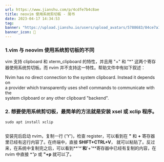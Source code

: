```yaml
---
url: https://www.jianshu.com/p/4cdfe7b4c8ae
title: neovim 使用系统剪切板 - 简书
date: 2023-04-17 14:34:53
tag: 
banner: "https://upload.jianshu.io/users/upload_avatars/5788683/84ce7a17-268e-4474-a112-9e99f9e5b136.jpg"
banner_icon: 🔖
---
```

### 1.vim 与 neovim 使用系统剪切板的不同

vim 支持 clipboard 和 xterm_clipboard 的特性，并且用 "+" 和 "*" 这两个寄存器使用系统剪切板。而 nvim 并不支持这一特性。帮助文件中有如下叙述：

Nvim has no direct connection to the system clipboard. Instead it depends on  
a provider which transparently uses shell commands to communicate with the  
system clipboard or any other clipboard "backend".

### 2. 想要使用系统剪切板，最简单的方法就是安装 xsel 或 xclip 程序。

```
sudo apt install xclip


```

安装完后启动 nvim，复制一行 ('Y')，检查 register，可以看到在 **"** 和 **+** 寄存器里已经有这行内容了。在终端中，直接 **SHIFT+CTRL+V**， 就可以粘贴了。反过来，在系统中复制完之后，可以看到**'*'**和**'+'**寄存器中已经有复制的内容，在 nvim 中直接 **"*p** 或 **"+p** 就可以了。